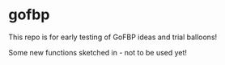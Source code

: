 # gofbp 

This repo is for early testing of GoFBP ideas and trial balloons! 

Some new functions sketched in - not to be used yet!

